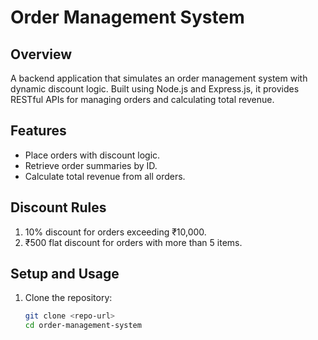 # Order Management System

## Overview
A backend application that simulates an order management system with dynamic discount logic. Built using Node.js and Express.js, it provides RESTful APIs for managing orders and calculating total revenue.

## Features
- Place orders with discount logic.
- Retrieve order summaries by ID.
- Calculate total revenue from all orders.

## Discount Rules
1. 10% discount for orders exceeding ₹10,000.
2. ₹500 flat discount for orders with more than 5 items.

## Setup and Usage
1. Clone the repository:
   ```bash
   git clone <repo-url>
   cd order-management-system
